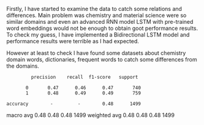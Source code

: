 Firstly, I have started to examine the data to catch some relations and differences. Main problem was chemistry and material science were so similar domains and even an advanced RNN model LSTM with pre-trained word embeddings would not be enough to obtain goot performance results. To check my guess, I have implemented a Bidirectional LSTM model and performance results were terrible as I had expected.

However at least to check I have found some datasets about chemistry domain words, dictionaries, frequent words to catch some differences from the domains.


             precision    recall  f1-score   support

           0       0.47      0.46      0.47       740
           1       0.48      0.49      0.49       759

    accuracy        -         -        0.48      1499
   macro avg       0.48      0.48      0.48      1499
weighted avg       0.48      0.48      0.48      1499
